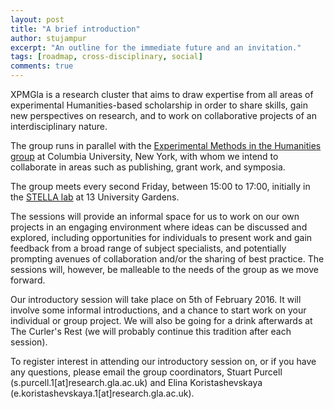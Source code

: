 ```yaml
---
layout: post
title: "A brief introduction"
author: stujampur
excerpt: "An outline for the immediate future and an invitation."
tags: [roadmap, cross-disciplinary, social]
comments: true
---
```


XPMGla is a research cluster that aims to draw expertise from all areas of experimental Humanities-based scholarship in order to share
skills, gain new perspectives on research, and to work on
collaborative projects of an interdisciplinary nature.

The group runs in parallel with the [Experimental Methods in the
Humanities group](http://xpmethod.plaintext.in/) at Columbia University, New York, with whom we intend to collaborate in areas such as
publishing, grant work, and symposia.


The group meets every second Friday, between 15:00 to 17:00, initially in the [STELLA lab](http://www.arts.gla.ac.uk/itsupport/stella.html) at 13 University Gardens.

The sessions will provide an informal space for us to work on our
own projects in an engaging environment where ideas can be discussed
and explored, including opportunities for individuals to present
work and gain feedback from a broad range of subject specialists,
and potentially prompting avenues of collaboration and/or the
sharing of best practice. The sessions will, however, be malleable
to the needs of the group as we move forward.

Our introductory session will take place on 5th of February 2016. It will
involve some informal introductions, and a chance to start work on your individual or group project. We will also be going for a
drink afterwards at The Curler's Rest (we will probably continue
this tradition after each session).

To register interest in attending our introductory session on, or if
you have any questions, please email the group coordinators, Stuart
Purcell (s.purcell.1[at]research.gla.ac.uk) and Elina Koristashevskaya
(e.koristashevskaya.1[at]research.gla.ac.uk).
